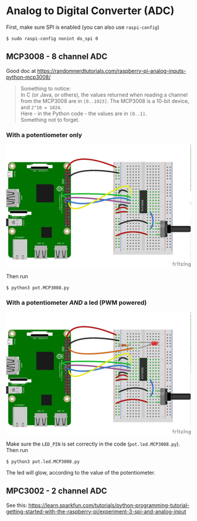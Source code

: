 # Analog to Digital Converter (ADC)

First, make sure SPI is enabled (you can also use `raspi-config`)
```
$ sudo raspi-config nonint do_spi 0
```

## MCP3008 - 8 channel ADC
Good doc at <https://randomnerdtutorials.com/raspberry-pi-analog-inputs-python-mcp3008/>

> Something to notice:  
> In C (or Java, or others), the values returned when reading a channel from the MCP3008 are in `[0..1023]`. The MCP3008 is a 10-bit device, and `2^10 = 1024`.  
> Here - in the Python code - the values are in `[0..1]`.  
> Something not to forget.

### With a potentiometer only
![Pot Only](./pot.mcp3008_bb.only.png)

Then run 
```
$ python3 pot.MCP3008.py
```

### With a potentiometer _AND_ a led (PWM powered)
![Pot and Led](./pot.mcp3008_bb.with.led.png)

Make sure the `LED_PIN` is set correctly in the code (`pot.led.MCP3008.py`).  
Then run 
```
$ python3 pot.led.MCP3008.py
```
The led will glow, according to the value of the potentiometer.

## MPC3002 - 2 channel ADC
See this: <https://learn.sparkfun.com/tutorials/python-programming-tutorial-getting-started-with-the-raspberry-pi/experiment-3-spi-and-analog-input>
